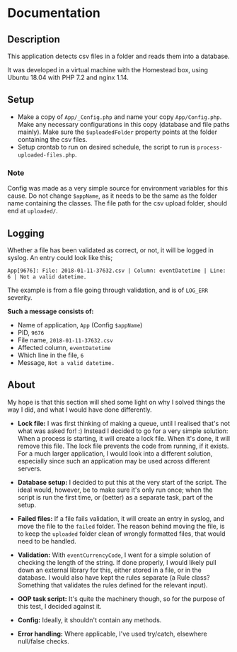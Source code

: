 # Documentation

## Description
This application detects csv files in a folder and reads them into a database. 

It was developed in a virtual machine with the Homestead box, using Ubuntu 18.04 with PHP 7.2 and nginx 1.14.

## Setup
 - Make a copy of `App/_Config.php` and name your copy `App/Config.php`. Make any necessary configurations in this copy (database and file paths mainly). Make sure the `$uploadedFolder` property points at the folder containing the csv files.
 - Setup crontab to run on desired schedule, the script to run is `process-uploaded-files.php`.
 
### Note
Config was made as a very simple source for environment variables for this cause. Do not change `$appName`, as it needs to be the same as the folder name containing the classes. The file path for the csv upload folder, should end at `uploaded/`.
 
## Logging
Whether a file has been validated as correct, or not, it will be logged in syslog. An entry could look like this;

```
App[9676]: File: 2018-01-11-37632.csv | Column: eventDatetime | Line: 6 | Not a valid datetime.
```

The example is from a file going through validation, and is of `LOG_ERR` severity.

**Such a message consists of:**
 - Name of application, `App` (Config `$appName`)
 - PID, `9676`
 - File name, `2018-01-11-37632.csv`
 - Affected column, `eventDatetime`
 - Which line in the file, `6`
 - Message, `Not a valid datetime.`


## About

My hope is that this section will shed some light on why I solved things the way I did, and what I would have done differently.

 - **Lock file:** I was first thinking of making a queue, until I realised that's not what was asked for! :) Instead I decided to go for a very simple solution: When a process is starting, it will create a lock file. When it's done, it will remove this file. The lock file prevents the code from running, if it exists. For a much larger application, I would look into a different solution, especially since such an application may be used across different servers. 

 - **Database setup:** I decided to put this at the very start of the script. The ideal would, however, be to make sure it's only run once; when the script is run the first time, or (better) as a separate task, part of the setup.
 
 - **Failed files:** If a file fails validation, it will create an entry in syslog, and move the file to the `failed` folder. The reason behind moving the file, is to keep the `uploaded` folder clean of wrongly formatted files, that would need to be handled. 
  
 - **Validation:** With `eventCurrencyCode`, I went for a simple solution of checking the length of the string. If done properly, I would likely pull down an external library for this, either stored in a file, or in the database. I would also have kept the rules separate (a Rule class? Something that validates the rules defined for the relevant input).
 
 - **OOP task script:** It's quite the machinery though, so for the purpose of this test, I decided against it.
 
 - **Config:** Ideally, it shouldn't contain any methods.
  
 - **Error handling:** Where applicable, I've used try/catch, elsewhere null/false checks.
